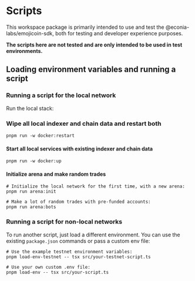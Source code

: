 # Scripts

This workspace package is primarily intended to use and test the
@econia-labs/emojicoin-sdk, both for testing and developer experience purposes.

**The scripts here are not tested and are only intended to be used in test
environments.**

## Loading environment variables and running a script

### Running a script for the local network

Run the local stack:

### Wipe all local indexer and chain data and restart both

```shell
pnpm run -w docker:restart
```

#### Start all local services with existing indexer and chain data

```shell
pnpm run -w docker:up
```

#### Initialize arena and make random trades

```shell
# Initialize the local network for the first time, with a new arena:
pnpm run arena:init

# Make a lot of random trades with pre-funded accounts:
pnpm run arena:bots
```

### Running a script for non-local networks

To run another script, just load a different environment. You can use the
existing `package.json` commands or pass a custom env file:

```shell
# Use the example testnet environment variables:
pnpm load-env-testnet -- tsx src/your-testnet-script.ts

# Use your own custom .env file:
pnpm load-env -- tsx src/your-script.ts
```
